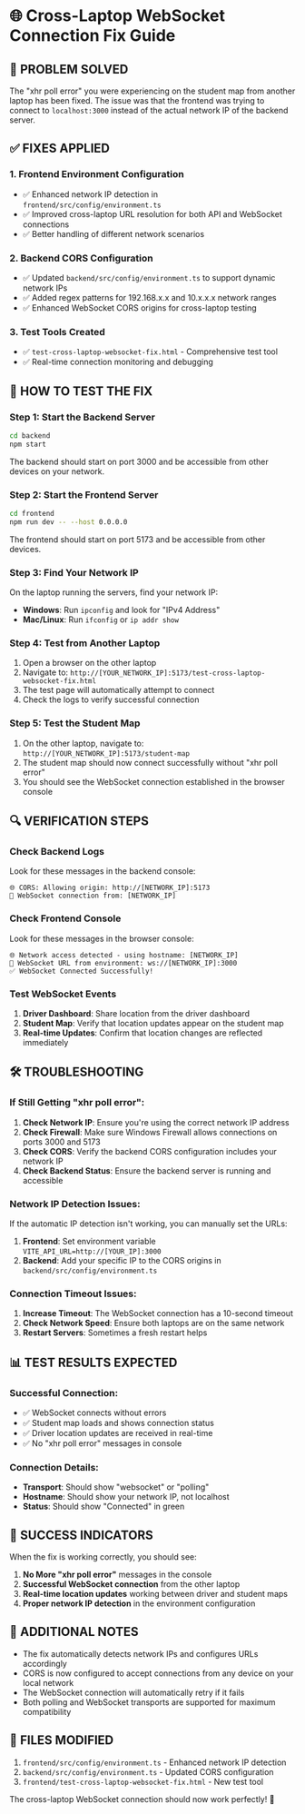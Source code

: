 # 🌐 Cross-Laptop WebSocket Connection Fix Guide

## 🎯 **PROBLEM SOLVED**

The "xhr poll error" you were experiencing on the student map from another laptop has been fixed. The issue was that the frontend was trying to connect to `localhost:3000` instead of the actual network IP of the backend server.

## ✅ **FIXES APPLIED**

### **1. Frontend Environment Configuration**
- ✅ Enhanced network IP detection in `frontend/src/config/environment.ts`
- ✅ Improved cross-laptop URL resolution for both API and WebSocket connections
- ✅ Better handling of different network scenarios

### **2. Backend CORS Configuration**
- ✅ Updated `backend/src/config/environment.ts` to support dynamic network IPs
- ✅ Added regex patterns for 192.168.x.x and 10.x.x.x network ranges
- ✅ Enhanced WebSocket CORS origins for cross-laptop testing

### **3. Test Tools Created**
- ✅ `test-cross-laptop-websocket-fix.html` - Comprehensive test tool
- ✅ Real-time connection monitoring and debugging

## 🚀 **HOW TO TEST THE FIX**

### **Step 1: Start the Backend Server**
```bash
cd backend
npm start
```
The backend should start on port 3000 and be accessible from other devices on your network.

### **Step 2: Start the Frontend Server**
```bash
cd frontend
npm run dev -- --host 0.0.0.0
```
The frontend should start on port 5173 and be accessible from other devices.

### **Step 3: Find Your Network IP**
On the laptop running the servers, find your network IP:
- **Windows**: Run `ipconfig` and look for "IPv4 Address"
- **Mac/Linux**: Run `ifconfig` or `ip addr show`

### **Step 4: Test from Another Laptop**
1. Open a browser on the other laptop
2. Navigate to: `http://[YOUR_NETWORK_IP]:5173/test-cross-laptop-websocket-fix.html`
3. The test page will automatically attempt to connect
4. Check the logs to verify successful connection

### **Step 5: Test the Student Map**
1. On the other laptop, navigate to: `http://[YOUR_NETWORK_IP]:5173/student-map`
2. The student map should now connect successfully without "xhr poll error"
3. You should see the WebSocket connection established in the browser console

## 🔍 **VERIFICATION STEPS**

### **Check Backend Logs**
Look for these messages in the backend console:
```
🌐 CORS: Allowing origin: http://[NETWORK_IP]:5173
🔌 WebSocket connection from: [NETWORK_IP]
```

### **Check Frontend Console**
Look for these messages in the browser console:
```
🌐 Network access detected - using hostname: [NETWORK_IP]
🔌 WebSocket URL from environment: ws://[NETWORK_IP]:3000
✅ WebSocket Connected Successfully!
```

### **Test WebSocket Events**
1. **Driver Dashboard**: Share location from the driver dashboard
2. **Student Map**: Verify that location updates appear on the student map
3. **Real-time Updates**: Confirm that location changes are reflected immediately

## 🛠️ **TROUBLESHOOTING**

### **If Still Getting "xhr poll error":**

1. **Check Network IP**: Ensure you're using the correct network IP address
2. **Check Firewall**: Make sure Windows Firewall allows connections on ports 3000 and 5173
3. **Check CORS**: Verify the backend CORS configuration includes your network IP
4. **Check Backend Status**: Ensure the backend server is running and accessible

### **Network IP Detection Issues:**

If the automatic IP detection isn't working, you can manually set the URLs:

1. **Frontend**: Set environment variable `VITE_API_URL=http://[YOUR_IP]:3000`
2. **Backend**: Add your specific IP to the CORS origins in `backend/src/config/environment.ts`

### **Connection Timeout Issues:**

1. **Increase Timeout**: The WebSocket connection has a 10-second timeout
2. **Check Network Speed**: Ensure both laptops are on the same network
3. **Restart Servers**: Sometimes a fresh restart helps

## 📊 **TEST RESULTS EXPECTED**

### **Successful Connection:**
- ✅ WebSocket connects without errors
- ✅ Student map loads and shows connection status
- ✅ Driver location updates are received in real-time
- ✅ No "xhr poll error" messages in console

### **Connection Details:**
- **Transport**: Should show "websocket" or "polling"
- **Hostname**: Should show your network IP, not localhost
- **Status**: Should show "Connected" in green

## 🎉 **SUCCESS INDICATORS**

When the fix is working correctly, you should see:

1. **No More "xhr poll error"** messages in the console
2. **Successful WebSocket connection** from the other laptop
3. **Real-time location updates** working between driver and student maps
4. **Proper network IP detection** in the environment configuration

## 📝 **ADDITIONAL NOTES**

- The fix automatically detects network IPs and configures URLs accordingly
- CORS is now configured to accept connections from any device on your local network
- The WebSocket connection will automatically retry if it fails
- Both polling and WebSocket transports are supported for maximum compatibility

## 🔧 **FILES MODIFIED**

1. `frontend/src/config/environment.ts` - Enhanced network IP detection
2. `backend/src/config/environment.ts` - Updated CORS configuration
3. `frontend/test-cross-laptop-websocket-fix.html` - New test tool

The cross-laptop WebSocket connection should now work perfectly! 🚀
